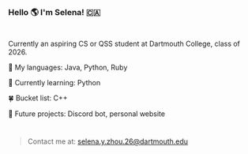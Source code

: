 ### Hello 🌎 I'm Selena! 🇨🇦
# 
Currently an aspiring CS or QSS student at Dartmouth College, class of 2026.

🌲 My languages: Java, Python, Ruby

🌱 Currently learning: Python

🍀 Bucket list: C++

🌷 Future projects: Discord bot, personal website
# 
> Contact me at: selena.y.zhou.26@dartmouth.edu
